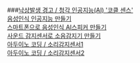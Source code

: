 ###[낙상발생 경고 / 청각 인공지능(AI) '코클 센스'](https://biz.chosun.com/stock/stock_general/2024/01/08/54C4432GBBCYVG4TJE4BR5YTTY/)<br>
[음성인식 인공지능 만들기](https://m.blog.naver.com/icbanq/223052067076)<br>
[스마트폰으로 음성인식 AI스피커 만들기](https://blog.naver.com/windv24/221683766147)<br>
[사운드 감지센서로 소음감지기 만들기](https://m.blog.naver.com/icbanq/222588844355)<br>
[아두이노 코딩 / 소리감지센서1](https://www.youtube.com/watch?v=N6v8owKJz8M)<br>
[아두이노 코딩 / 소리감지센서2](https://www.youtube.com/watch?v=VU6Vzhyf9E4)<br>
